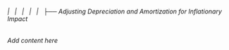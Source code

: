 ###### |   |   |   |   |   ├── Adjusting Depreciation and Amortization for Inflationary Impact

*Add content here*